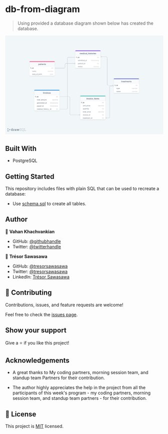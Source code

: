 # db-from-diagram

> Using provided a database diagram shown below has created the database.

![screenshot](./clinic_diagram.png)

## Built With

- PostgreSQL

## Getting Started

This repository includes files with plain SQL that can be used to recreate a database:

- Use [schema.sql](./schema_based_on_diagram.sql) to create all tables.

## Author

👤 **Vahan Khachvankian**

- GitHub: [@githubhandle](https://github.com/Gegardus)
- Twitter: [@twitterhandle](https://twitter.com/Gegardus)
  
👤 **Trésor Sawasawa**

- GitHub: [@tresorsawasawa](https://github.com/tresorsawasawa)
- Twitter: [@tresorsawasawa](https://twitter.com/TresorSawasawa)
- LinkedIn: [Trésor Sawasawa](https://www.linkedin.com/in/tresor-sawasawa/)

## 🤝 Contributing

Contributions, issues, and feature requests are welcome!

Feel free to check the [issues page](https://github.com/Gegardus/db-from-diagram/issues).

## Show your support

Give a ⭐️ if you like this project!

## Acknowledgements

- A great thanks to My coding partners, morning session team, and standup team Partners for their contribution.

- The author highly appreciates the help in the project from all the participants of this week's program - my coding partners, morning session team, and standup team partners - for their contribution.

## 📝 License

This project is [MIT](./MIT.md) licensed.
